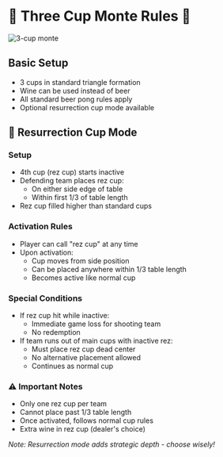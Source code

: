 # 🍷 Three Cup Monte Rules 🍷

![3-cup monte](./images/3cup.jpg)


## Basic Setup
- 3 cups in standard triangle formation
- Wine can be used instead of beer
- All standard beer pong rules apply
- Optional resurrection cup mode available

## 🔄 Resurrection Cup Mode

### Setup
- 4th cup (rez cup) starts inactive
- Defending team places rez cup:
  - On either side edge of table
  - Within first 1/3 of table length
- Rez cup filled higher than standard cups

### Activation Rules
- Player can call "rez cup" at any time
- Upon activation:
  - Cup moves from side position
  - Can be placed anywhere within 1/3 table length
  - Becomes active like normal cup

### Special Conditions
- If rez cup hit while inactive:
  - Immediate game loss for shooting team
  - No redemption
- If team runs out of main cups with inactive rez:
  - Must place rez cup dead center
  - No alternative placement allowed
  - Continues as normal cup

### ⚠️ Important Notes
- Only one rez cup per team
- Cannot place past 1/3 table length
- Once activated, follows normal cup rules
- Extra wine in rez cup (dealer's choice)

*Note: Resurrection mode adds strategic depth - choose wisely!*